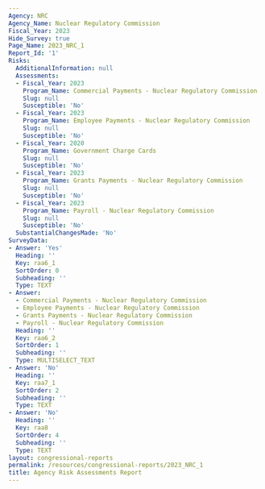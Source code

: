 ```yaml
---
Agency: NRC
Agency_Name: Nuclear Regulatory Commission
Fiscal_Year: 2023
Hide_Survey: true
Page_Name: 2023_NRC_1
Report_Id: '1'
Risks:
  AdditionalInformation: null
  Assessments:
  - Fiscal_Year: 2023
    Program_Name: Commercial Payments - Nuclear Regulatory Commission
    Slug: null
    Susceptible: 'No'
  - Fiscal_Year: 2023
    Program_Name: Employee Payments - Nuclear Regulatory Commission
    Slug: null
    Susceptible: 'No'
  - Fiscal_Year: 2020
    Program_Name: Government Charge Cards
    Slug: null
    Susceptible: 'No'
  - Fiscal_Year: 2023
    Program_Name: Grants Payments - Nuclear Regulatory Commission
    Slug: null
    Susceptible: 'No'
  - Fiscal_Year: 2023
    Program_Name: Payroll - Nuclear Regulatory Commission
    Slug: null
    Susceptible: 'No'
  SubstantialChangesMade: 'No'
SurveyData:
- Answer: 'Yes'
  Heading: ''
  Key: raa6_1
  SortOrder: 0
  Subheading: ''
  Type: TEXT
- Answer:
  - Commercial Payments - Nuclear Regulatory Commission
  - Employee Payments - Nuclear Regulatory Commission
  - Grants Payments - Nuclear Regulatory Commission
  - Payroll - Nuclear Regulatory Commission
  Heading: ''
  Key: raa6_2
  SortOrder: 1
  Subheading: ''
  Type: MULTISELECT_TEXT
- Answer: 'No'
  Heading: ''
  Key: raa7_1
  SortOrder: 2
  Subheading: ''
  Type: TEXT
- Answer: 'No'
  Heading: ''
  Key: raa8
  SortOrder: 4
  Subheading: ''
  Type: TEXT
layout: congressional-reports
permalink: /resources/congressional-reports/2023_NRC_1
title: Agency Risk Assessments Report
---
```

